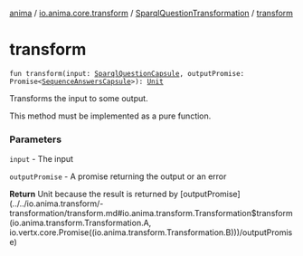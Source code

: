 [anima](../../index.md) / [io.anima.core.transform](../index.md) / [SparqlQuestionTransformation](index.md) / [transform](./transform.md)

# transform

`fun transform(input: `[`SparqlQuestionCapsule`](../-sparql-question-capsule/index.md)`, outputPromise: Promise<`[`SequenceAnswersCapsule`](../-sequence-answers-capsule/index.md)`>): `[`Unit`](https://kotlinlang.org/api/latest/jvm/stdlib/kotlin/-unit/index.html)

Transforms the input to some output.

This method must be implemented as a pure function.

### Parameters

`input` - The input

`outputPromise` - A promise returning the output or an error

**Return**
Unit because the result is returned by [outputPromise](../../io.anima.transform/-transformation/transform.md#io.anima.transform.Transformation$transform(io.anima.transform.Transformation.A, io.vertx.core.Promise((io.anima.transform.Transformation.B)))/outputPromise)

